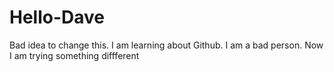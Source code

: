 # Hello-Dave
Bad idea to change this.
I am learning about Github.  I am a bad person.
Now I am trying something diffferent
